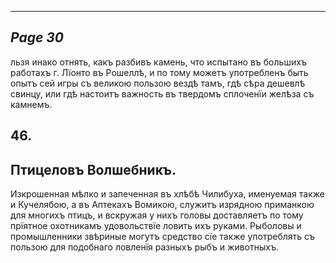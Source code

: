 

---
*Page 30*
---

льзя инако отнять, какъ разбивъ камень, что испытано въ большихъ работахъ г. Лїонто въ Рошеллѣ, и по тому можетъ употребленъ быть опытъ сей игры съ великою пользою вездѣ тамъ, гдѣ сѣра дешевлѣ свинцу, или гдѣ настоитъ важность въ твердомъ сплоченїи желѣза съ камнемъ.
## 46.
## Птицеловъ Волшебникъ.
Изкрошенная мѣлко и запеченная въ хлѣбѣ Чилибуха, именуемая также и Кучелябою, а въ Аптекахъ Вомикою, служитъ изрядною приманкою для многихъ птицъ, и вскружая у нихъ головы доставляетъ по тому прїятное охотникамъ удовольствїе ловить ихъ руками. Рыболовы и промышленники звѣриные могутъ средство сїе также употреблять съ пользою для подобнаго ловленїя разныхъ рыбъ и животныхъ.